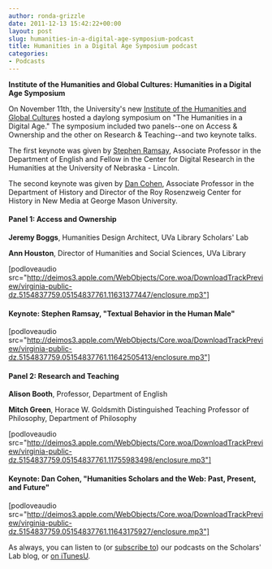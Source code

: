 ```yaml
---
author: ronda-grizzle
date: 2011-12-13 15:42:22+00:00
layout: post
slug: humanities-in-a-digital-age-symposium-podcast
title: Humanities in a Digital Age Symposium podcast
categories:
- Podcasts
---
```


**Institute of the Humanities and Global Cultures: Humanities in a Digital Age Symposium**


On November 11th, the University's new [Institute of the Humanities and Global Cultures](http://www.virginia.edu/humanities/) hosted a daylong symposium on "The Humanities in a Digital Age." The symposium included two panels--one on Access & Ownership and the other on Research & Teaching--and two keynote talks.





The first keynote was given by [Stephen Ramsay](http://english.unl.edu/faculty/profs/sramsay.html), Associate Professor in the Department of English and Fellow in the Center for Digital Research in the Humanities at the University of Nebraska - Lincoln.





The second keynote was given by [Dan Cohen](http://www.dancohen.org/), Associate Professor in the Department of History and Director of the Roy Rosenzweig Center for History in New Media at George Mason University.




#### Panel 1: Access and Ownership




**Jeremy Boggs**, Humanities Design Architect, UVa Library Scholars' Lab  

**Ann Houston**, Director of Humanities and Social Sciences, UVa Library




[podloveaudio src="http://deimos3.apple.com/WebObjects/Core.woa/DownloadTrackPreview/virginia-public-dz.5154837759.05154837761.11631377447/enclosure.mp3"]





#### Keynote: Stephen Ramsay, "Textual Behavior in the Human Male"




[podloveaudio src="http://deimos3.apple.com/WebObjects/Core.woa/DownloadTrackPreview/virginia-public-dz.5154837759.05154837761.11642505413/enclosure.mp3"]





#### Panel 2: Research and Teaching




**Alison Booth**, Professor, Department of English  

**Mitch Green**, Horace W. Goldsmith Distinguished Teaching Professor of Philosophy, Department of Philosophy




[podloveaudio src="http://deimos3.apple.com/WebObjects/Core.woa/DownloadTrackPreview/virginia-public-dz.5154837759.05154837761.11755983498/enclosure.mp3"]





#### Keynote: Dan Cohen, "Humanities Scholars and the Web: Past, Present, and Future"




[podloveaudio src="http://deimos3.apple.com/WebObjects/Core.woa/DownloadTrackPreview/virginia-public-dz.5154837759.05154837761.11643175927/enclosure.mp3"]





As always, you can listen to (or [subscribe to](http://www.scholarslab.org/category/podcasts/)) our podcasts on the Scholars' Lab blog, or [on iTunesU](http://itunes.apple.com/us/itunes-u/scholars-lab-speaker-series/id401906619).
